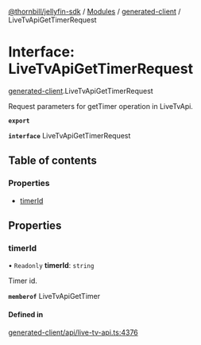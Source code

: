 [@thornbill/jellyfin-sdk](../README.md) / [Modules](../modules.md) / [generated-client](../modules/generated_client.md) / LiveTvApiGetTimerRequest

# Interface: LiveTvApiGetTimerRequest

[generated-client](../modules/generated_client.md).LiveTvApiGetTimerRequest

Request parameters for getTimer operation in LiveTvApi.

**`export`**

**`interface`** LiveTvApiGetTimerRequest

## Table of contents

### Properties

- [timerId](generated_client.LiveTvApiGetTimerRequest.md#timerid)

## Properties

### timerId

• `Readonly` **timerId**: `string`

Timer id.

**`memberof`** LiveTvApiGetTimer

#### Defined in

[generated-client/api/live-tv-api.ts:4376](https://github.com/jellyfin/jellyfin-sdk-typescript/blob/fa599ae/src/generated-client/api/live-tv-api.ts#L4376)
